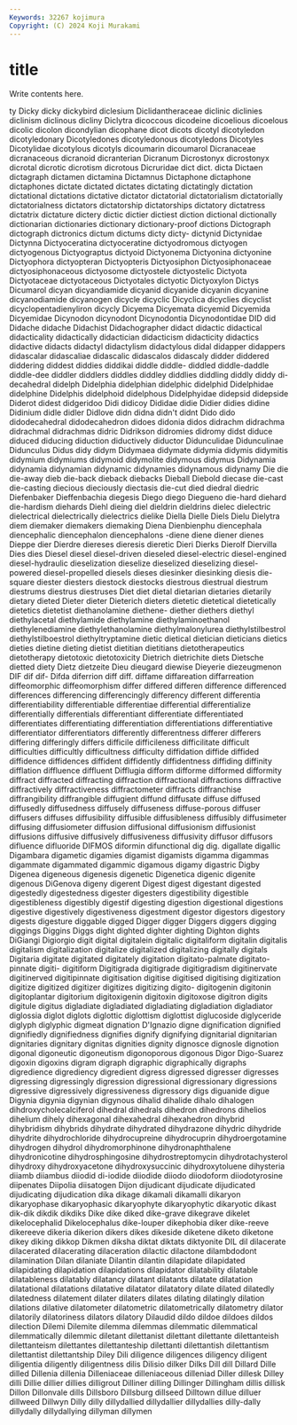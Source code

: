 ```yaml
---
Keywords: 32267 kojimura
Copyright: (C) 2024 Koji Murakami
---
```


# title

Write contents here.



ty Dicky dicky dickybird diclesium Diclidantheraceae diclinic diclinies diclinism
diclinous dicliny Diclytra dicoccous dicodeine dicoelious dicoelous dicolic dicolon dicondylian
dicophane dicot dicots dicotyl dicotyledon dicotyledonary Dicotyledones dicotyledonous dicotyledons Dicotyles
Dicotylidae dicotylous dicotyls dicoumarin dicoumarol Dicranaceae dicranaceous dicranoid dicranterian Dicranum
Dicrostonyx dicrostonyx dicrotal dicrotic dicrotism dicrotous Dicruridae dict dict. dicta
Dictaen dictagraph dictamen dictamina Dictamnus Dictaphone dictaphone dictaphones dictate dictated
dictates dictating dictatingly dictation dictational dictations dictative dictator dictatorial dictatorialism
dictatorially dictatorialness dictators dictatorship dictatorships dictatory dictatress dictatrix dictature dictery
dictic dictier dictiest diction dictional dictionally dictionarian dictionaries dictionary dictionary-proof
dictions Dictograph dictograph dictronics dictum dictums dicty dicty- dictynid Dictynidae
Dictynna Dictyoceratina dictyoceratine dictyodromous dictyogen dictyogenous Dictyograptus dictyoid Dictyonema Dictyonina
dictyonine Dictyophora dictyopteran Dictyopteris Dictyosiphon Dictyosiphonaceae dictyosiphonaceous dictyosome dictyostele dictyostelic
Dictyota Dictyotaceae dictyotaceous Dictyotales dictyotic Dictyoxylon Dictys Dicumarol dicyan dicyandiamide
dicyanid dicyanide dicyanin dicyanine dicyanodiamide dicyanogen dicycle dicyclic Dicyclica dicyclies
dicyclist dicyclopentadienyliron dicycly Dicyema Dicyemata dicyemid Dicyemida Dicyemidae Dicynodon dicynodont
Dicynodontia Dicynodontidae DID did Didache didache Didachist Didachographer didact didactic
didactical didacticality didactically didactician didacticism didacticity didactics didactive didacts didactyl
didactylism didactylous didal didapper didappers didascalar didascaliae didascalic didascalos didascaly
didder diddered diddering diddest diddies diddikai diddle diddle- diddled diddle-daddle
diddle-dee diddler diddlers diddles diddley diddlies diddling diddly diddy di-decahedral
didelph Didelphia didelphian didelphic didelphid Didelphidae didelphine Didelphis didelphoid didelphous
Didelphyidae didepsid didepside Diderot didest didgeridoo Didi didicoy Dididae didie
Didier didies didine Didinium didle didler Didlove didn didna didn't
didnt Dido dido didodecahedral didodecahedron didoes didonia didos didrachm didrachma
didrachmal didrachmas didric Didrikson didromies didromy didst diduce diduced diducing
diduction diductively diductor Didunculidae Didunculinae Didunculus Didus didy didym Didymaea
didymate didymia didymis didymitis didymium didymiums didymoid didymolite didymous didymus
Didynamia didynamia didynamian didynamic didynamies didynamous didynamy Die die die-away
dieb die-back dieback diebacks Dieball Diebold diecase die-cast die-casting diecious
dieciously diectasis die-cut died diedral diedric Diefenbaker Dieffenbachia diegesis Diego
diego Diegueno die-hard diehard die-hardism diehards Diehl dieing diel dieldrin
dieldrins dielec dielectric dielectrical dielectrically dielectrics dielike Diella Dielle Diels
Dielu Dielytra diem diemaker diemakers diemaking Diena Dienbienphu diencephala diencephalic
diencephalon diencephalons -diene diene diener dienes Dieppe dier Dierdre diereses
dieresis dieretic Dieri Dierks Dierolf Diervilla Dies dies Diesel diesel
diesel-driven dieseled diesel-electric diesel-engined diesel-hydraulic dieselization dieselize dieselized dieselizing diesel-powered
diesel-propelled diesels dieses diesinker diesinking diesis die-square diester diesters diestock
diestocks diestrous diestrual diestrum diestrums diestrus diestruses Diet diet dietal
dietarian dietaries dietarily dietary dieted Dieter dieter Dieterich dieters dietetic
dietetical dietetically dietetics dietetist diethanolamine diethene- diether diethers diethyl diethylacetal
diethylamide diethylamine diethylaminoethanol diethylenediamine diethylethanolamine diethylmalonylurea diethylstilbestrol diethylstilboestrol diethyltryptamine dietic
dietical dietician dieticians dietics dieties dietine dieting dietist dietitian dietitians
dietotherapeutics dietotherapy dietotoxic dietotoxicity Dietrich dietrichite diets Dietsche dietted diety
Dietz dietzeite Dieu dieugard diewise Dieyerie diezeugmenon DIF dif dif-
Difda diferrion diff diff. diffame diffareation diffarreation diffeomorphic diffeomorphism differ
differed differen difference differenced differences differencing differencingly differency different differentia
differentiability differentiable differentiae differential differentialize differentially differentials differentiant differentiate differentiated
differentiates differentiating differentiation differentiations differentiative differentiator differentiators differently differentness differer
differers differing differingly differs difficile difficileness difficilitate difficult difficulties difficultly
difficultness difficulty diffidation diffide diffided diffidence diffidences diffident diffidently diffidentness
diffiding diffinity difflation diffluence diffluent Difflugia difform difforme difformed difformity
diffract diffracted diffracting diffraction diffractional diffractions diffractive diffractively diffractiveness diffractometer
diffracts diffranchise diffrangibility diffrangible diffugient diffund diffusate diffuse diffused diffusedly
diffusedness diffusely diffuseness diffuse-porous diffuser diffusers diffuses diffusibility diffusible diffusibleness
diffusibly diffusimeter diffusing diffusiometer diffusion diffusional diffusionism diffusionist diffusions diffusive
diffusively diffusiveness diffusivity diffusor diffusors difluence difluoride DIFMOS diformin difunctional
dig dig. digallate digallic Digambara digametic digamies digamist digamists digamma
digammas digammate digammated digammic digamous digamy digastric Digby Digenea digeneous
digenesis digenetic Digenetica digenic digenite digenous DiGenova digeny digerent Digest
digest digestant digested digestedly digestedness digester digesters digestibility digestible digestibleness
digestibly digestif digesting digestion digestional digestions digestive digestively digestiveness digestment
digestor digestors digestory digests digesture diggable digged Digger digger Diggers
diggers digging diggings Diggins Diggs dight dighted dighter dighting Dighton
dights DiGiangi Digiorgio digit digital digitalein digitalic digitaliform digitalin digitalis
digitalism digitalization digitalize digitalized digitalizing digitally digitals Digitaria digitate digitated
digitately digitation digitato-palmate digitato-pinnate digiti- digitiform Digitigrada digitigrade digitigradism digitinervate
digitinerved digitipinnate digitisation digitise digitised digitising digitization digitize digitized digitizer
digitizes digitizing digito- digitogenin digitonin digitoplantar digitorium digitoxigenin digitoxin digitoxose
digitron digits digitule digitus digladiate digladiated digladiating digladiation digladiator diglossia
diglot diglots diglottic diglottism diglottist diglucoside diglyceride diglyph diglyphic digmeat
dignation D'Ignazio digne dignification dignified dignifiedly dignifiedness dignifies dignify dignifying
dignitarial dignitarian dignitaries dignitary dignitas dignities dignity dignosce dignosle dignotion
digonal digoneutic digoneutism digonoporous digonous Digor Digo-Suarez digoxin digoxins digram
digraph digraphic digraphically digraphs digredience digrediency digredient digress digressed digresser
digresses digressing digressingly digression digressional digressionary digressions digressive digressively digressiveness
digressory digs diguanide digue Digynia digynia digynian digynous dihalid dihalide
dihalo dihalogen dihdroxycholecalciferol dihedral dihedrals dihedron dihedrons dihelios dihelium dihely
dihexagonal dihexahedral dihexahedron dihybrid dihybridism dihybrids dihydrate dihydrated dihydrazone dihydric
dihydride dihydrite dihydrochloride dihydrocupreine dihydrocuprin dihydroergotamine dihydrogen dihydrol dihydromorphinone dihydronaphthalene
dihydronicotine dihydrosphingosine dihydrostreptomycin dihydrotachysterol dihydroxy dihydroxyacetone dihydroxysuccinic dihydroxytoluene dihysteria diiamb
diiambus diiodid di-iodide diiodide diiodo diiodoform diiodotyrosine diipenates Diipolia diisatogen
Dijon dijudicant dijudicate dijudicated dijudicating dijudication dika dikage dikamali dikamalli
dikaryon dikaryophase dikaryophasic dikaryophyte dikaryophytic dikaryotic dikast dik-dik dikdik dikdiks
Dike dike diked dike-grave dikegrave dikelet dikelocephalid Dikelocephalus dike-louper dikephobia
diker dike-reeve dikereeve dikeria dikerion dikers dikes dikeside diketene diketo
diketone dikey diking dikkop Dikmen diksha diktat diktats diktyonite DIL
dil dilacerate dilacerated dilacerating dilaceration dilactic dilactone dilambdodont dilamination Dilan
dilaniate Dilantin dilantin dilapidate dilapidated dilapidating dilapidation dilapidations dilapidator dilatability
dilatable dilatableness dilatably dilatancy dilatant dilatants dilatate dilatation dilatational dilatations
dilatative dilatator dilatatory dilate dilated dilatedly dilatedness dilatement dilater dilaters
dilates dilating dilatingly dilation dilations dilative dilatometer dilatometric dilatometrically dilatometry
dilator dilatorily dilatoriness dilators dilatory Dilaudid dildo dildoe dildoes dildos
dilection Dilemi Dilemite dilemma dilemmas dilemmatic dilemmatical dilemmatically dilemmic diletant
dilettanist dilettant dilettante dilettanteish dilettanteism dilettantes dilettanteship dilettanti dilettantish dilettantism
dilettantist dilettantship Diley Dili diligence diligences diligency diligent diligentia diligently
diligentness dilis Dilisio dilker Dilks Dill dill Dillard Dille dilled
Dillenia dillenia Dilleniaceae dilleniaceous dilleniad Diller dillesk Dilley dilli Dillie
dillier dillies dilligrout Dilliner dilling Dillinger Dillingham dillis dillisk Dillon
Dillonvale dills Dillsboro Dillsburg dillseed Dilltown dillue dilluer dillweed Dillwyn
Dilly dilly dillydallied dillydallier dillydallies dilly-dally dillydally dillydallying dillyman dillymen
